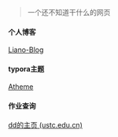 > 一个还不知道干什么的网页

#### 个人博客

[Liano-Blog](https://liano.top/)

#### typora主题

[Atheme](https://github.com/liano3/Atheme)

#### 作业查询

[dd的主页 (ustc.edu.cn)](http://home.ustc.edu.cn/~donggua_cjd/)


